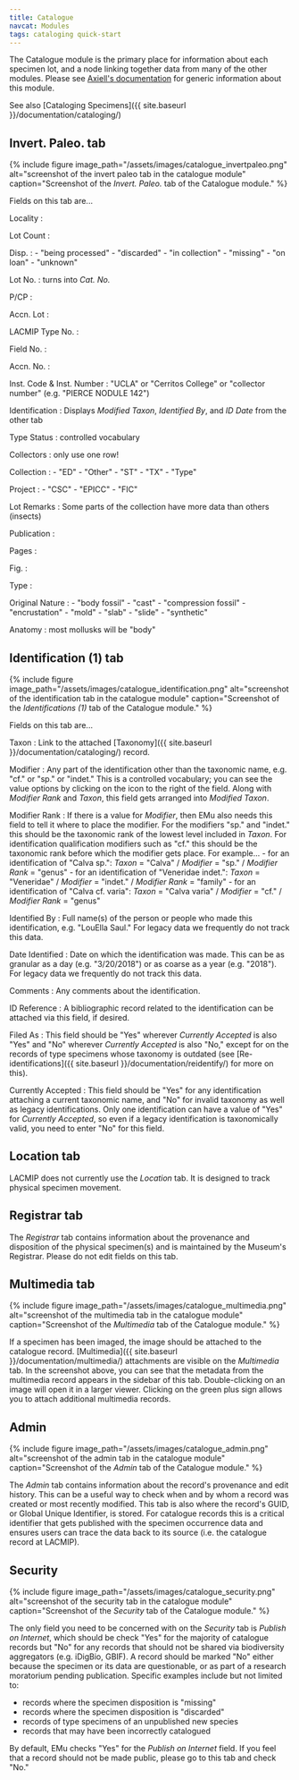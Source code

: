 ```yaml
---
title: Catalogue
navcat: Modules
tags: cataloging quick-start
---
```

The Catalogue module is the primary place for information about each specimen lot, and a node linking together data from many of the other modules. Please see [Axiell's documentation](http://help.emu.axiell.com/latest/en/Topics/EMu/Catalogue%20module.htm) for generic information about this module.

See also [Cataloging Specimens]({{ site.baseurl }}/documentation/cataloging/)

## Invert. Paleo. tab

{% include figure image_path="/assets/images/catalogue_invertpaleo.png" alt="screenshot of the invert paleo tab in the catalogue module" caption="Screenshot of the *Invert. Paleo.* tab of the Catalogue module." %}

Fields on this tab are...

Locality
:

Lot Count
:

Disp.
:
    - "being processed"
    - "discarded"
    - "in collection"
    - "missing"
    - "on loan"
    - "unknown"

Lot No.
: turns into *Cat. No.*

P/CP
:

Accn. Lot
:

LACMIP Type No.
:

Field No.
:

Accn. No.
:

Inst. Code & Inst. Number
: "UCLA" or "Cerritos College" or "collector number" (e.g. "PIERCE NODULE 142")

Identification
: Displays *Modified Taxon*, *Identified By*, and *ID Date* from the other tab

Type Status
: controlled vocabulary

Collectors
: only use one row!

Collection
:
    - "ED"
    - "Other"
    - "ST"
    - "TX"
    - "Type"

Project
:
    - "CSC"
    - "EPICC"
    - "FIC"

Lot Remarks
: Some parts of the collection have more data than others (insects)

Publication
:

Pages
:

Fig.
:

Type
:

Original Nature
:
    - "body fossil"
    - "cast"
    - "compression fossil"
    - "encrustation"
    - "mold"
    - "slab"
    - "slide"
    - "synthetic"

Anatomy
: most mollusks will be "body"

## Identification (1) tab

{% include figure image_path="/assets/images/catalogue_identification.png" alt="screenshot of the identification tab in the catalogue module" caption="Screenshot of the *Identifications (1)* tab of the Catalogue module." %}

Fields on this tab are...

Taxon
: Link to the attached [Taxonomy]({{ site.baseurl }}/documentation/cataloging/) record.

Modifier
: Any part of the identification other than the taxonomic name, e.g. "cf." or "sp." or "indet." This is a controlled vocabulary; you can see the value options by clicking on the icon to the right of the field. Along with *Modifier Rank* and *Taxon*, this field gets arranged into *Modified Taxon*.

Modifier Rank
: If there is a value for *Modifier*, then EMu also needs this field to tell it where to place the modifier. For the modifiers "sp." and "indet." this should be the taxonomic rank of the lowest level included in *Taxon*. For identification qualification modifiers such as "cf." this should be the taxonomic rank before which the modifier gets place. For example...
    - for an identification of "Calva sp.": *Taxon* = "Calva" / *Modifier* = "sp." / *Modifier Rank* = "genus"
    - for an identification of "Veneridae indet.": *Taxon* = "Veneridae" / *Modifier* = "indet." / *Modifier Rank* = "family"
    - for an identification of "Calva cf. varia": *Taxon* = "Calva varia" / *Modifier* = "cf." / *Modifier Rank* = "genus"

Identified By
: Full name(s) of the person or people who made this identification, e.g. "LouElla Saul." For legacy data we frequently do not track this data.

Date Identified
: Date on which the identification was made. This can be as granular as a day (e.g. "3/20/2018") or as coarse as a year (e.g. "2018"). For legacy data we frequently do not track this data.

Comments
: Any comments about the identification.

ID Reference
: A bibliographic record related to the identification can be attached via this field, if desired.

Filed As
: This field should be "Yes" wherever *Currently Accepted* is also "Yes" and "No" wherever *Currently Accepted* is also "No," except for on the records of type specimens whose taxonomy is outdated (see [Re-identifications]({{ site.baseurl }}/documentation/reidentify/) for more on this).

Currently Accepted
: This field should be "Yes" for any identification attaching a current taxonomic name, and "No" for invalid taxonomy as well as legacy identifications. Only one identification can have a value of "Yes" for *Currently Accepted*, so even if a legacy identification is taxonomically valid, you need to enter "No" for this field.

## Location tab

LACMIP does not currently use the *Location* tab. It is designed to track physical specimen movement.

## Registrar tab

The *Registrar* tab contains information about the provenance and disposition of the physical specimen(s) and is maintained by the Museum's Registrar. Please do not edit fields on this tab.

## Multimedia tab

{% include figure image_path="/assets/images/catalogue_multimedia.png" alt="screenshot of the multimedia tab in the catalogue module" caption="Screenshot of the *Multimedia* tab of the Catalogue module." %}

If a specimen has been imaged, the image should be attached to the catalogue record. [Multimedia]({{ site.baseurl }}/documentation/multimedia/) attachments are visible on the *Multimedia* tab. In the screenshot above, you can see that the metadata from the multimedia record appears in the sidebar of this tab. Double-clicking on an image will open it in a larger viewer. Clicking on the green plus sign allows you to attach additional multimedia records.

## Admin

{% include figure image_path="/assets/images/catalogue_admin.png" alt="screenshot of the admin tab in the catalogue module" caption="Screenshot of the *Admin* tab of the Catalogue module." %}

The *Admin* tab contains information about the record's provenance and edit history. This can be a useful way to check when and by whom a record was created or most recently modified. This tab is also where the record's GUID, or Global Unique Identifier, is stored. For catalogue records this is a critical identifier that gets published with the specimen occurrence data and ensures users can trace the data back to its source (i.e. the catalogue record at LACMIP).

## Security

{% include figure image_path="/assets/images/catalogue_security.png" alt="screenshot of the security tab in the catalogue module" caption="Screenshot of the *Security* tab of the Catalogue module." %}

The only field you need to be concerned with on the *Security* tab is *Publish on Internet*, which should be check "Yes" for the majority of catalogue records but "No" for any records that should not be shared via biodiversity aggregators (e.g. iDigBio, GBIF). A record should be marked "No" either because the specimen or its data are questionable, or as part of a research moratorium pending publication. Specific examples include but not limited to:
- records where the specimen disposition is "missing"
- records where the specimen disposition is "discarded"
- records of type specimens of an unpublished new species
- records that may have been incorrectly catalogued

By default, EMu checks "Yes" for the *Publish on Internet* field. If you feel that a record should not be made public, please go to this tab and check "No."
